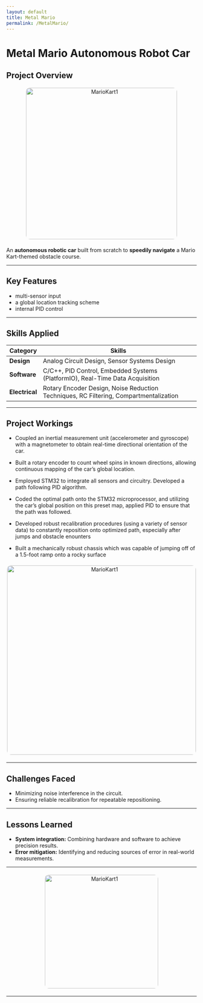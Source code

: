 ```yaml
---
layout: default
title: Metal Mario
permalink: /MetalMario/
---
```


# Metal Mario Autonomous Robot Car

## Project Overview

<div style="text-align: center; margin: 20px 0;">
    <img src="{{ '/docs/assets/MarioKart3.png' | relative_url }}" alt="MarioKart1" style="width: 400px; border-radius: 10px;">
</div>


An **autonomous robotic car** built from scratch to **speedily navigate** a Mario Kart-themed obstacle course.

---

## Key Features
- multi-sensor input
- a global location tracking scheme
- internal PID control

---

## Skills Applied

| **Category**    | **Skills**                                                                 |
|------------------|---------------------------------------------------------------------------|
| **Design**       | Analog Circuit Design, Sensor Systems Design                            |
| **Software**     | C/C++, PID Control, Embedded Systems (PlatformIO), Real-Time Data Acquisition |
| **Electrical**   | Rotary Encoder Design, Noise Reduction Techniques, RC Filtering, Compartmentalization |

---

## Project Workings
- Coupled an inertial measurement unit (accelerometer and gyroscope) with a magnetometer to obtain real-time directional orientation of the car. 

- Built a rotary encoder to count wheel spins in known directions, allowing continuous mapping of the car’s global location.

- Employed STM32 to integrate all sensors and circuitry. Developed a path following PID algorithm.

- Coded the optimal path onto the STM32 microprocessor, and utilizing the car’s global position on this preset map, applied PID  to ensure that the path was followed. 

- Developed robust recalibration procedures (using a variety of sensor data) to constantly reposition onto optimized path, especially after jumps and obstacle enounters

- Built a mechanically robust chassis which was capable of jumping off of a 1.5-foot ramp onto a rocky surface

<div style="text-align: center; margin: 20px 0;">
    <img src="{{ '/docs/assets/MarioKart4.png' | relative_url }}" alt="MarioKart1" style="width: 500px; border-radius: 10px;">
</div>


---

## Challenges Faced
- Minimizing noise interference in the circuit.
- Ensuring reliable recalibration for repeatable repositioning.

---

## Lessons Learned
- **System integration:** Combining hardware and software to achieve precision results.
- **Error mitigation:** Identifying and reducing sources of error in real-world measurements.

---

<div style="text-align: center; margin: 20px 0;">
    <img src="{{ '/docs/assets/MarioKart2.png' | relative_url }}" alt="MarioKart1" style="width: 300px; border-radius: 10px;">
</div>

---

